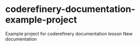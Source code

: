 # coderefinery-documentation-example-project
Example project for coderefinery documentation lesson
New documentation
